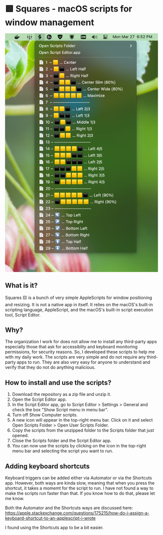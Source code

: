 # 🟨 Squares - macOS scripts for window management

![Squares](images/Screenshot%202023-03-27%20at%206.52.24%20PM.png)

## What is it?

Squares 🟨 is a bunch of very simple AppleScripts for window positioning and resizing.
It is not a native app in itself. It relies on the macOS's built-in scripting language,
AppleScript, and the macOS's built-in script execution tool, Script Editor.

## Why?

The organization I work for does not allow me to install any third-party apps especially
those that ask for accessiblity and keyboard monitoring permissions, for security
reasons. So, I developed these scripts to help me with my daily work. The scripts are
very simple and do not require any third-party apps to run. They are also very easy for
anyone to understand and verify that they do not do anything malicious.

## How to install and use the scripts?

1. Download the repository as a zip file and unzip it.
2. Open the Script Editor app.
3. In the Script Editor app, go to Script Editor > Settings > General and check the box
   "Show Script menu in menu bar".
4. Turn off Show Computer scripts.
5. A new icon will appear in the top-right menu bar. Click on it and select Open Scripts
   Folder > Open User Scripts Folder.
6. Copy the scripts from the unzipped folder to the Scripts folder that just opened.
7. Close the Scripts folder and the Script Editor app.
8. You can now use the scripts by clicking on the icon in the top-right menu bar and
   selecting the script you want to run.

## Adding keyboard shortcuts

Keyboard triggers can be added either via Automator or via the Shortcuts app. However,
both ways are kinda slow, meaning that when you press the shortcut, it takes a momemt
for the script to run. I have not found a way to make the scripts run faster than that.
If you know how to do that, please let me know.

Both the Automator and the Shortcuts ways are discussed here:
https://apple.stackexchange.com/questions/175215/how-do-i-assign-a-keyboard-shortcut-to-an-applescript-i-wrote

I found using the Shortcuts app to be a bit easier.
